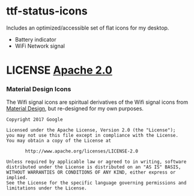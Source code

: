 # ttf-status-icons
Includes an optimized/accessible set of flat icons for my desktop.

* Battery indicator
* WiFi Network signal


# LICENSE [Apache 2.0](LICENSE)

### Material Design Icons
The Wifi signal icons are spiritual derivatives of the Wifi signal icons from [Material Design](https://material.io/icons/#ic_network_wifi),  but re-designed for my own purposes.

```
Copyright 2017 Google

Licensed under the Apache License, Version 2.0 (the "License");
you may not use this file except in compliance with the License.
You may obtain a copy of the License at

       http://www.apache.org/licenses/LICENSE-2.0

Unless required by applicable law or agreed to in writing, software
distributed under the License is distributed on an "AS IS" BASIS,
WITHOUT WARRANTIES OR CONDITIONS OF ANY KIND, either express or implied.
See the License for the specific language governing permissions and
limitations under the License.
```

